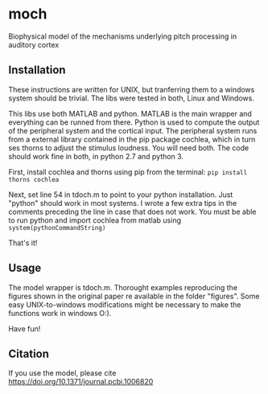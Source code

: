 # moch
Biophysical model of the mechanisms underlying pitch processing in auditory cortex

## Installation
These instructions are written for UNIX, but tranferring them to a windows system should be trivial. 
The libs were tested in both, Linux and Windows.

This libs use both MATLAB and python. MATLAB is the main wrapper and everything can be runned from 
there. Python is used to compute the output of the peripheral system and the cortical input. The
peripheral system runs from a external library contained in the pip package cochlea, which in turn
ses thorns to adjust the stimulus loudness. You will need both. The code should work fine in both,
in python 2.7 and python 3.

First, install cochlea and thorns using pip from the terminal: `pip install thorns cochlea`

Next, set line 54 in tdoch.m to point to your python installation. Just "python" should work in most
systems. I wrote a few extra tips in the comments preceding the line in case that does not work. You
must be able to run python and import cochlea from matlab using `system(pythonCommandString)`

That's it!

## Usage
The model wrapper is tdoch.m. Thorought examples reproducing the figures shown in the original paper
re available in the folder "figures". Some easy UNIX-to-windows modifications might be necessary to
make the functions work in windows O:).

Have fun!

## Citation
If you use the model, please cite https://doi.org/10.1371/journal.pcbi.1006820
